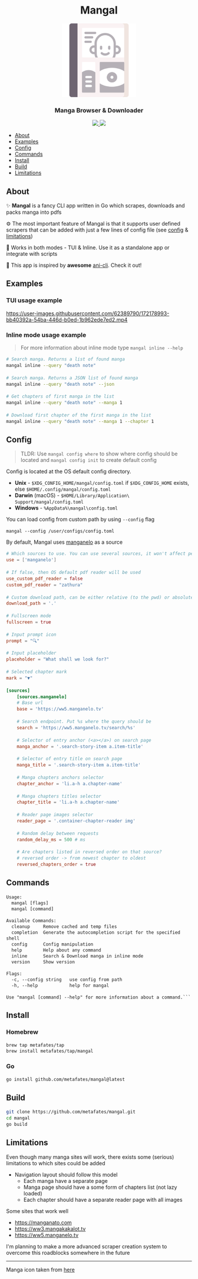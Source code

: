 <h1 align="center">Mangal</h1>
<p align="center">
    <img width="200" src="assets/manga.png" alt="logo">
</p>

<h3 align="center">Manga Browser & Downloader</h3>

<p align="center">
  <a href="https://goreportcard.com/report/github.com/metafates/mangal">
    <img src="https://goreportcard.com/badge/github.com/metafates/mangal">
  </a>

  <a href="https://opensource.org/licenses/MIT">
    <img src="https://img.shields.io/badge/License-MIT-yellow.svg">
  </a>
</p>


- [About](#about)
- [Examples](#examples)
- [Config](#config)
- [Commands](#commands)
- [Install](#install)
- [Build](#build)
- [Limitations](#limitations)

## About

✨ __Mangal__ is a fancy CLI app written in Go which scrapes, downloads and packs manga into pdfs

⚙️ The most important feature of Mangal is that it supports user defined scrapers
that can be added with just a few lines of config file (see [config](#config) & [limitations](#limitations))

🦎 Works in both modes - TUI & Inline. Use it as a standalone app or integrate with scripts


🍿 This app is inspired by __awesome__ [ani-cli](https://github.com/pystardust/ani-cli). Check it out!

## Examples

### TUI usage example

https://user-images.githubusercontent.com/62389790/172178993-bb40392a-54ba-446d-b0ed-1b962ede7ed2.mp4

### Inline mode usage example

> For more information about inline mode type `mangal inline --help`

```bash
# Search manga. Returns a list of found manga
mangal inline --query "death note"

# Search manga. Returns a JSON list of found manga
mangal inline --query "death note" --json

# Get chapters of first manga in the list
mangal inline --query "death note" --manga 1

# Download first chapter of the first manga in the list
mangal inline --query "death note" --manga 1 --chapter 1
```

## Config

> TLDR: Use `mangal config where` to show where config should be located
> and `mangal config init` to create default config

Config is located at the OS default config directory.

- __Unix__ - `$XDG_CONFIG_HOME/mangal/config.toml` if `$XDG_CONFIG_HOME` exists, else `$HOME/.config/mangal/config.toml`
- __Darwin__ (macOS) - `$HOME/Library/Application\ Support/mangal/config.toml`
- __Windows__ - `%AppData%\mangal\config.toml`

You can load config from custom path by using `--config` flag

`mangal --config /user/configs/config.toml`

By default, Mangal uses [manganelo](https://ww5.manganelo.tv) as a source

```toml
# Which sources to use. You can use several sources, it won't affect perfomance'
use = ['manganelo']

# If false, then OS default pdf reader will be used
use_custom_pdf_reader = false
custom_pdf_reader = "zathura"

# Custom download path, can be either relative (to the pwd) or absolute
download_path = '.'

# Fullscreen mode
fullscreen = true

# Input prompt icon
prompt = "🔍"

# Input placeholder
placeholder = "What shall we look for?"

# Selected chapter mark
mark = "▼"

[sources]
    [sources.manganelo]
    # Base url
    base = 'https://ww5.manganelo.tv'

    # Search endpoint. Put %s where the query should be
    search = 'https://ww5.manganelo.tv/search/%s'

    # Selector of entry anchor (<a></a>) on search page
    manga_anchor = '.search-story-item a.item-title'

    # Selector of entry title on search page
    manga_title = '.search-story-item a.item-title'

    # Manga chapters anchors selector
    chapter_anchor = 'li.a-h a.chapter-name'

    # Manga chapters titles selector
    chapter_title = 'li.a-h a.chapter-name'

    # Reader page images selector
    reader_page = '.container-chapter-reader img'
    
    # Random delay between requests
    random_delay_ms = 500 # ms
    
    # Are chapters listed in reversed order on that source?
    # reversed order -> from newest chapter to oldest
    reversed_chapters_order = true
```

## Commands

```
Usage:
  mangal [flags]
  mangal [command]

Available Commands:
  cleanup     Remove cached and temp files
  completion  Generate the autocompletion script for the specified shell
  config      Config manipulation
  help        Help about any command
  inline      Search & Download manga in inline mode
  version     Show version

Flags:
  -c, --config string   use config from path
  -h, --help            help for mangal

Use "mangal [command] --help" for more information about a command.```
```

## Install

### Homebrew

```bash
brew tap metafates/tap
brew install metafates/tap/mangal
```

### Go
```bash
go install github.com/metafates/mangal@latest
```

## Build

```bash
git clone https://github.com/metafates/mangal.git
cd mangal
go build
```

## Limitations

Even though many manga sites will work,
there exists some (serious) limitations to which sites could be added

- Navigation layout should follow this model
    - Each manga have a separate page
    - Manga page should have a some form of chapters list (not lazy loaded)
    - Each chapter should have a separate reader page with all images


Some sites that work well

- https://manganato.com
- https://ww3.mangakakalot.tv
- https://ww5.manganelo.tv


I'm planning to make a more advanced scraper creation system
to overcome this roadblocks somewhere in the future

---

Manga icon taken from [here](https://www.flaticon.com/free-icons/manga)
